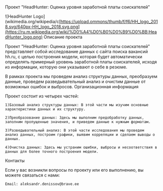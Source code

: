 Проект "HeadHunter: Оценка уровня заработной платы соискателей"

![HeadHunter Logo](wikimedia.org/wikipedia/c[https://upload.ommons/thumb/f/f6/HH_logo_2018.svg/640px-HH_logo_2018.svg.png](https://ru.m.wikipedia.org/wiki/%D0%A4%D0%B0%D0%B9%D0%BB:HeadHunter_logo.png)
Описание проекта

Проект "HeadHunter: Оценка уровня заработной платы соискателей" представляет собой исследование данных с сайта поиска вакансий hh.ru, с целью построения модели, которая будет автоматически определять примерный уровень заработной платы соискателей, исходя из информации, которую они указывают о себе в резюме.

В рамках проекта мы проведем анализ структуры данных, преобразуем данные, проведем разведывательный анализ и очистим данные от возможных ошибок и выбросов.
Организационная информация

Проект состоит из четырех частей:

    1)Базовый анализ структуры данных: В этой части мы изучим основные характеристики данных и их структуру.

    2)Преобразование данных: Здесь мы выполним предобработку данных, заполним пропущенные значения, и приведем данные к нужным форматам.

    3)Разведывательный анализ: В этой части исследования мы проведем анализ данных, построим графики, выявим корреляции и сделаем выводы о данных.

    4)Очистка данных: Здесь мы устраним ошибки, выбросы и несоответствия в данных для более точного построения модели.



Контакты

Если у вас возникли вопросы по проекту или его выполнению, вы можете связаться с нами:

    Email: aleksandr.denissov@brave.ee
    
